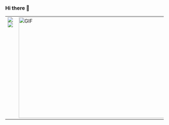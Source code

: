 ### Hi there 👋

<!--
**r-masi/r-masi** is a ✨ _special_ ✨ repository because its `README.md` (this file) appears on your GitHub profile.

Here are some ideas to get you started:

- 🔭 I’m currently working on ...
- 🌱 I’m currently learning ...
- 👯 I’m looking to collaborate on ...
- 🤔 I’m looking for help with ...
- 💬 Ask me about ...
- 📫 How to reach me: ...
- 😄 Pronouns: ...
- ⚡ Fun fact: ...
-->
<table border=0.1px>
 <tr>
   <td valign="top"><img src="https://github-readme-stats.vercel.app/api?username=r-masi&count_private=true&show_icons=true&theme=react&hide_title=true"/> <br>
           <img src="https://github-readme-stats.vercel.app/api/top-langs/?username=r-masi&layout=compact&theme=react&hide_title=true&langs_count=10&card_width=443)](https://github.com/r-masi/github-readme-stats"/>
   </td>
   <td valign="top" width="50%">
           <img align="right" alt="GIF" src="https://github.com/abhisheknaiidu/abhisheknaiidu/blob/master/code.gif?raw=true" width="500" height="320"/>
 </tr>
</table>
